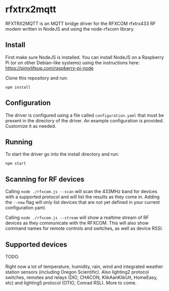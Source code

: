 # rfxtrx2mqtt

RFXTRX2MQTT is an MQTT bridge driver for the RFXCOM rfxtrx433 RF modem written in NodeJS and using the node-rfxcom library.

## Install

First make sure NodeJS is installed. You can install NodeJS on a Raspberry Pi (or on other Debian-like systems) using the instructions here: https://pimylifeup.com/raspberry-pi-node

Clone this repository and run:

`npm install`

## Configuration

The driver is configured using a file called `configuration.yaml` that must be present in the directory of the driver. An example configuration is provided. Customize it as needed.

## Running

To start the driver go into the install directory and run:

`npm start`

## Scanning for RF devices

Calling `node ./rfxcom.js --scan` will scan the 433MHz band for devices with a supported protocol and will list the results as they come in. Adding the `--new` flag will only list devices that are not yet defined in your current configuration.yaml.

Calling `node ./rfxcom.js --stream` will show a realtime stream of RF devices as they communicate with the RFXCOM. This will also show command names for remote controls and switches, as well as device RSSI.

## Supported devices

TODO. 

Right now a lot of temperature, humidity, rain, wind and integrated weather station sensors (including Oregon Scientific). Also lighting2 protocol switches, remotes and relays (DIO, CHACON, KlikAanKlikUit, HomeEasy, etc) and lighting5 protocol (OTIO, Conrad RSL). More to come.
